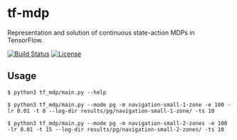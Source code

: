 # tf-mdp

Representation and solution of continuous state-action MDPs in TensorFlow.

[![Build Status](https://travis-ci.org/thiagopbueno/tf-mdp.svg?branch=master)](https://travis-ci.org/thiagopbueno/tf-mdp)
[![License](https://img.shields.io/aur/license/yaourt.svg)](https://github.com/thiagopbueno/tf-mdp/blob/master/LICENSE)

## Usage

```shell
$ python3 tf_mdp/main.py --help
```

```shell
$ python3 tf_mdp/main.py --mode pg -m navigation-small-1-zone -e 100 -lr 0.01 -t 8 --log-dir results/pg/navigation-small-1-zone/ -ts 10

$ python3 tf_mdp/main.py --mode pg -m navigation-small-2-zones -e 100 -lr 0.01 -t 15 --log-dir results/pg/navigation-small-2-zones/ -ts 10

```
